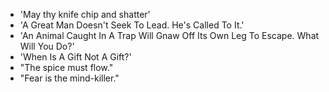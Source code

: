 - 'May thy knife chip and shatter'                                                     
- 'A Great Man Doesn't Seek To Lead. He's Called To It.'                               
- 'An Animal Caught In A Trap Will Gnaw Off Its Own Leg To Escape. What Will You Do?'  
- 'When Is A Gift Not A Gift?'
- "The spice must flow."
- "Fear is the mind-killer."
